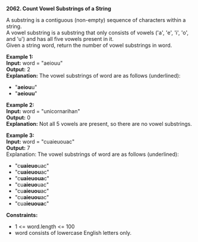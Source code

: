 **2062. Count Vowel Substrings of a String**  

A substring is a contiguous (non-empty) sequence of characters within a string.  
A vowel substring is a substring that only consists of vowels ('a', 'e', 'i', 'o', and 'u') and has all five vowels present in it.  
Given a string word, return the number of vowel substrings in word.  

**Example 1:**  
**Input:** word = "aeiouu"  
**Output:** 2  
**Explanation:** The vowel substrings of word are as follows (underlined):  
- "**aeiou**u"
- "**aeiouu**"

**Example 2:**  
**Input:** word = "unicornarihan"  
**Output:** 0  
**Explanation:** Not all 5 vowels are present, so there are no vowel substrings.  

**Example 3:**  
**Input:** word = "cuaieuouac"  
**Output:** 7  
Explanation: The vowel substrings of word are as follows (underlined):  
- "c**uaieuo**uac"
- "c**uaieuou**ac"
- "c**uaieuoua**c"
- "cu**aieuo**uac"
- "cu**aieuou**ac"
- "cu**aieuou**ac"
- "cua**ieuoua**c"

**Constraints:**
- 1 <= word.length <= 100
- word consists of lowercase English letters only.